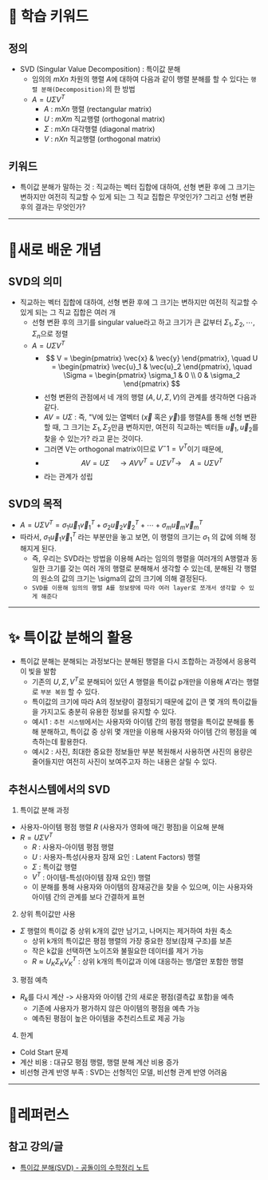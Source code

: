 # 🚀 학습 키워드

## 정의

- SVD (Singular Value Decomposition) : 특이값 분해
  - 임의의 $m X n$ 차원의 행렬 $A$에 대하여 다음과 같이 행렬 분해를 할 수 있다는 `행렬 분해(Decomposition)`의 한 방법
  - $A = U \Sigma V^T$
    - $A$ : $m X n$ 행렬 (rectangular matrix)
    - $U$ : $m X m$ 직교행렬 (orthogonal matrix)
    - $\Sigma$ : $m X n$ 대각행렬 (diagonal matrix)
    - $V$ : $n X n$ 직교행렬 (orthogonal matrix)

## 키워드

- 특이값 분해가 말하는 것 : 직교하는 벡터 집합에 대하여, 선형 변환 후에 그 크기는 변하지만 여전히 직교할 수 있게 되는 그 직교 집합은 무엇인가? 그리고 선형 변환 후의 결과는 무엇인가?

---

# 📝새로 배운 개념

## SVD의 의미

- 직교하는 벡터 집합에 대하여, 선형 변환 후에 그 크기는 변하지만 여전히 직교할 수 있게 되는 그 직교 집합은 여러 개
  - 선형 변환 후의 크기를 singular value라고 하고 크기가 큰 값부터 $\Sigma_1, \Sigma_2, \cdots, \Sigma_n$으로 정렬
  - $A = U \Sigma V^T$
    - $$
      V = \begin{pmatrix} \vec{x} & \vec{y} \end{pmatrix}, \quad U = \begin{pmatrix} \vec{u}_1 & \vec{u}_2 \end{pmatrix}, \quad \Sigma = \begin{pmatrix} \sigma_1 & 0 \\ 0 & \sigma_2 \end{pmatrix}
      $$
    - 선형 변환의 관점에서 네 개의 행렬 ($A, U, \Sigma, V$)의 관계를 생각하면 다음과 같다.
    - $AV = U \Sigma$ : 즉, "V에 있는 열벡터 ($\vec{x}$ 혹은 $\vec{y}$)를 행렬A를 통해 선형 변환할 때, 그 크기는 $\Sigma_1, \Sigma_2$만큼 변하지만, 여전히 직교하는 벡터들 $\vec{u}_1, \vec{u}_2$를 찾을 수 있는가? 라고 묻는 것이다.
    - 그러면 V는 orthogonal matrix이므로 $V^-1 = V^T$이기 때문에,
    - $$AV = U \Sigma \quad \rightarrow AVV^T = U \Sigma V^T \rightarrow \quad A = U \Sigma V^T$$
    - 라는 관계가 성립

## SVD의 목적

- $A = U \Sigma V^T = \sigma_1 \vec{u}_1 \vec{v}_1^T + \sigma_2 \vec{u}_2 \vec{v}_2^T + \cdots + \sigma_m \vec{u}_m \vec{v}_m^T$
- 따라서, $\sigma_1 \vec{u}_1 \vec{v}_1^T$ 라는 부분만을 놓고 보면, 이 행렬의 크기는 $\sigma_1$ 의 값에 의해 정해지게 된다.
  - 즉, 우리는 SVD라는 방법을 이용해 A라는 임의의 행렬을 여러개의 A행렬과 동일한 크기를 갖는 여러 개의 행렬로 분해해서 생각할 수 있는데, 분해된 각 행렬의 원소의 값의 크기는 \sigma의 값의 크기에 의해 결정된다.
  - `SVD를 이용해 임의의 행렬 A를 정보량에 따라 여러 layer로 쪼개서 생각할 수 있게 해준다`

---

# ✨ 특이값 분해의 활용

- 특이값 분해는 분해되는 과정보다는 분해된 행렬을 다시 조합하는 과정에서 응용력이 빛을 발함
  - 기존의 $U , \Sigma, V^T$로 분해되어 있던 $A$ 행렬을 특이값 p개만을 이용해 $A'$라는 행렬로 `부분 복원` 할 수 있다.
  - 특이값의 크기에 따라 A의 정보량이 결정되기 때문에 값이 큰 몇 개의 특이값들을 가지고도 충분히 유용한 정보를 유지할 수 있다.
  - 예시1 : `추천 시스템`에서는 사용자와 아이템 간의 평점 행렬을 특이값 분해를 통해 분해하고, 특이값 중 상위 몇 개만을 이용해 사용자와 아이템 간의 평점을 예측하는데 활용한다.
  - 예시2 : 사진, 최대한 중요한 정보들만 부분 복원해서 사용하면 사진의 용량은 줄어들지만 여전히 사진이 보여주고자 하는 내용은 살릴 수 있다.

## 추천시스템에서의 SVD

1. 특이값 분해 과정

- 사용자-아이템 평점 행렬 $R$ (사용자가 영화에 매긴 평점)을 이요해 분해
- $R = U \Sigma V^T$
  - $R$ : 사용자-아이템 평점 행렬
  - $U$ : 사용자-특성(사용자 잠재 요인 : Latent Factors) 행렬
  - $\Sigma$ : 특이값 행렬
  - $V^T$ : 아이템-특성(아이템 잠재 요인) 행렬
  - 이 분해를 통해 사용자와 아이템의 잠재공간을 찾을 수 있으며, 이는 사용자와 아이템 간의 관계를 보다 간결하게 표현

2. 상위 특이값만 사용

- $\Sigma$ 행렬의 특이값 중 상위 k개의 값만 남기고, 나머지는 제거하여 차원 축소
  - 상위 k개의 특이값은 평점 행렬의 가장 중요한 정보(잠재 구조)를 보존
  - 작은 k값을 선택하면 노이즈와 불필요한 데이터를 제거 가능
  - $R \approx U_K \Sigma_K V_K^T$ : 상위 k개의 특이값과 이에 대응하는 행/열만 포함한 행렬

3. 평점 예측

- $R_k$를 다시 계산 -> 사용자와 아이템 간의 새로운 평점(결측값 포함)을 예측
  - 기존에 사용자가 평가하지 않은 아이템의 평점을 예측 가능
  - 예측된 평점이 높은 아이템을 추천리스트로 제공 가능

4. 한계

- Cold Start 문제
- 계산 비용 : 대규모 평점 행렬, 행렬 분해 계산 비용 증가
- 비선형 관계 반영 부족 : SVD는 선형적인 모델, 비선형 관계 반영 어려움

---

# 🔗레퍼런스

## 참고 강의/글

- [특이값 분해(SVD) - 공돌이의 수학정리 노트](https://angeloyeo.github.io/2019/08/01/SVD.html)
